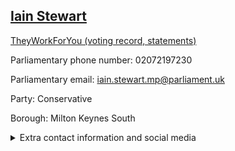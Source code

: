 ## <a href="https://members.parliament.uk/member/4015/contact">Iain Stewart</a>

<a href="https://www.theyworkforyou.com/mp/24947/iain_stewart/milton_keynes_south">TheyWorkForYou (voting record, statements)</a> 

Parliamentary phone number: 02072197230 

Parliamentary email: iain.stewart.mp@parliament.uk 

Party: Conservative 

Borough: Milton Keynes South 

<details><summary>Extra contact information and social media</summary> 
<li>Website:</li>
<li>Twitter: https://twitter.com/iainastewart</li>
<li>Constituency office phone number: 01908686830</li>
<li>Constituency office email: iain.stewart.mp@parliament.uk</li>
<li>Facebook:</li>
<li>Instagram:</li>
<li>Youtube:</li>
<li>Linkedin:</li>
<li>Government department phone number:</li>
<li>Government department email:</li>
<li>Threads:</li>
<li>Party office phone number:</li>
<li>Party office email:</li>
<li>Tiktok:</li>
</details>